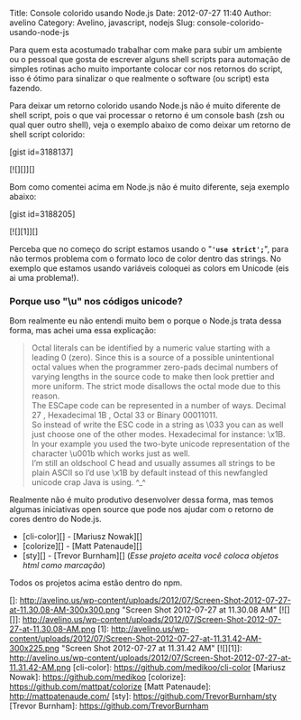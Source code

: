 Title: Console colorido usando Node.js
Date: 2012-07-27 11:40
Author: avelino
Category: Avelino, javascript, nodejs
Slug: console-colorido-usando-node-js

Para quem esta acostumado trabalhar com make para subir um ambiente ou o
pessoal que gosta de escrever alguns shell scripts para automação de
simples rotinas acho muito importante colocar cor nos retornos do
script, isso é ótimo para sinalizar o que realmente o software (ou
script) esta fazendo.

Para deixar um retorno colorido usando Node.js não é muito diferente de
shell script, pois o que vai processar o retorno é um console bash (zsh
ou qual quer outro shell), veja o exemplo abaixo de como deixar um
retorno de shell script colorido:

[gist id=3188137]

[![][]][]

Bom como comentei acima em Node.js não é muito diferente, seja exemplo
abaixo:

[gist id=3188205]

[![][1]][]

Perceba que no começo do script estamos usando o "**`'use strict';`**",
para não termos problema com o formato loco de color dentro das strings.
No exemplo que estamos usando variáveis coloquei as colors em Unicode
(eis ai uma problema!).

### Porque uso "**\\u**" nos códigos unicode?

Bom realmente eu não entendi muito bem o porque o Node.js trata dessa
forma, mas achei uma essa explicação:

> Octal literals can be identified by a numeric value starting with a
> leading 0 (zero). Since this is a source of a possible unintentional
> octal values when the programmer zero-pads decimal numbers of varying
> lengths in the source code to make then look prettier and more
> uniform. The strict mode disallows the octal mode due to this reason.  
>  The ESCape code can be represented in a number of ways. Decimal 27 ,
> Hexadecimal 1B , Octal 33 or Binary 00011011.  
>  So instead of write the ESC code in a string as \\033 you can as well
> just choose one of the other modes. Hexadecimal for instance: \\x1B.  
>  In your example you used the two-byte unicode representation of the
> character \\u001b which works just as well.  
>  I’m still an oldschool C head and usually assumes all strings to be
> plain ASCII so I’d use \\x1B by default instead of this newfangled
> unicode crap Java is using. \^\_\^

Realmente não é muito produtivo desenvolver dessa forma, mas temos
algumas iniciativas open source que pode nos ajudar com o retorno de
cores dentro do Node.js.

-   [cli-color][] - [Mariusz Nowak][]
-   [colorize][] - [Matt Patenaude][]
-   [sty][] - [Trevor Burnham][] (*Esse projeto aceita você coloca
    objetos html como marcação*)

Todos os projetos acima estão dentro do npm.

  []: http://avelino.us/wp-content/uploads/2012/07/Screen-Shot-2012-07-27-at-11.30.08-AM-300x300.png
    "Screen Shot 2012-07-27 at 11.30.08 AM"
  [![][]]: http://avelino.us/wp-content/uploads/2012/07/Screen-Shot-2012-07-27-at-11.30.08-AM.png
  [1]: http://avelino.us/wp-content/uploads/2012/07/Screen-Shot-2012-07-27-at-11.31.42-AM-300x225.png
    "Screen Shot 2012-07-27 at 11.31.42 AM"
  [![][1]]: http://avelino.us/wp-content/uploads/2012/07/Screen-Shot-2012-07-27-at-11.31.42-AM.png
  [cli-color]: https://github.com/medikoo/cli-color
  [Mariusz Nowak]: https://github.com/medikoo
  [colorize]: https://github.com/mattpat/colorize
  [Matt Patenaude]: http://mattpatenaude.com/
  [sty]: https://github.com/TrevorBurnham/sty
  [Trevor Burnham]: https://github.com/TrevorBurnham
